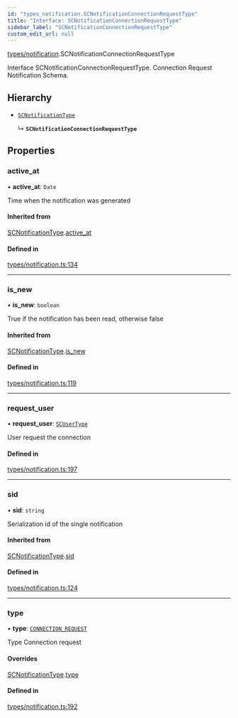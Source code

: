 ```yaml
---
id: "types_notification.SCNotificationConnectionRequestType"
title: "Interface: SCNotificationConnectionRequestType"
sidebar_label: "SCNotificationConnectionRequestType"
custom_edit_url: null
---
```


[types/notification](../modules/types_notification).SCNotificationConnectionRequestType

Interface SCNotificationConnectionRequestType.
Connection Request Notification Schema.

## Hierarchy

- [`SCNotificationType`](types_notification.SCNotificationType)

  ↳ **`SCNotificationConnectionRequestType`**

## Properties

### active\_at

• **active\_at**: `Date`

Time when the notification was generated

#### Inherited from

[SCNotificationType](types_notification.SCNotificationType).[active_at](types_notification.SCNotificationType#active_at)

#### Defined in

[types/notification.ts:134](https://github.com/selfcommunity/community-ui/blob/cab08cf/packages/sc-core/src/types/notification.ts#L134)

___

### is\_new

• **is\_new**: `boolean`

True if the notification has been read, otherwise false

#### Inherited from

[SCNotificationType](types_notification.SCNotificationType).[is_new](types_notification.SCNotificationType#is_new)

#### Defined in

[types/notification.ts:119](https://github.com/selfcommunity/community-ui/blob/cab08cf/packages/sc-core/src/types/notification.ts#L119)

___

### request\_user

• **request\_user**: [`SCUserType`](types_user.SCUserType)

User request the connection

#### Defined in

[types/notification.ts:197](https://github.com/selfcommunity/community-ui/blob/cab08cf/packages/sc-core/src/types/notification.ts#L197)

___

### sid

• **sid**: `string`

Serialization id of the single notification

#### Inherited from

[SCNotificationType](types_notification.SCNotificationType).[sid](types_notification.SCNotificationType#sid)

#### Defined in

[types/notification.ts:124](https://github.com/selfcommunity/community-ui/blob/cab08cf/packages/sc-core/src/types/notification.ts#L124)

___

### type

• **type**: [`CONNECTION_REQUEST`](../enums/types_notification.SCNotificationTypologyType#connection_request)

Type Connection request

#### Overrides

[SCNotificationType](types_notification.SCNotificationType).[type](types_notification.SCNotificationType#type)

#### Defined in

[types/notification.ts:192](https://github.com/selfcommunity/community-ui/blob/cab08cf/packages/sc-core/src/types/notification.ts#L192)
